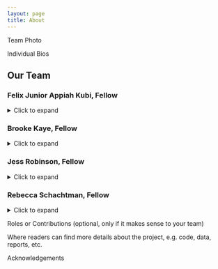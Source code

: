 ```yaml
---
layout: page
title: About
---
```



Team Photo

Individual Bios

## Our Team 

### **Felix Junior Appiah Kubi, Fellow**

<details>
<summary>Click to expand</summary>

Felix is a dedicated scholar and data scientist with a passion for leveraging statistical methodologies to drive societal advancement. Born in Ghana, Felix earned his undergraduate degree in Statistics from the Kwame Nkrumah University of Science and Technology before pursuing a Master of Philosophy in Statistics at the University of Ghana. Currently a Ph.D. Candidate in Applied Statistics and Research Methods at the University of Northern Colorado, his research focuses on adaptive leveraged causal inference. With practical experience as a Data Scientist and Senior Research Consultant, Felix is equipped with expertise in data analysis, research methodology, and project management. With a deep-rooted passion for data science, Felix’s academic and professional interests lie in applying advanced machine learning techniques and artificial intelligence to address complex societal issues.

</details>

### **Brooke Kaye, Fellow**

<details>
<summary>Click to expand</summary>
  
Brooke grew up in North Dakota and received a bachelor’s degree in natural resources and applied ecology from Cornell University. Brooke’s early career focus was on climate and biogeochemical cycling in arctic ecosystems and the Olympic Peninsula. Brooke later served as a Peace Corps volunteer in Panama with a focus on environmental education and sustainable agriculture. For the past decade, Brooke has been deeply involved in local agriculture and food advocacy, working as an organic farmer, nutrition educator, and local food advocate. While running her own organic vegetable farm, Brooke partnered with the Oregon Food Bank to get more produce into the emergency food system. Brooke is currently pursuing a Master of Science in Data Analytics through Oregon State University.

</details>

### **Jess Robinson, Fellow**

<details>
<summary>Click to expand</summary>

Jess Robinson is a PhD student in Sociology at Columbia University and an incoming JD student and Furman Academic Scholar at New York University. As a mixed-methods researcher, Jess studies criminal-legal institutions such as policing and prisons, the politics of science and technology, and social networks. Before graduate school, Jess worked as a Senior Data Analyst at CORNERS: The Center for Neighborhood Engaged Research & Science, where she partnered with community violence intervention practitioners to collaboratively develop new tools, dashboards, and visualizations using geospatial and social network analysis to support their work.

</details>

### **Rebecca Schachtman, Fellow**

<details>
<summary>Click to expand</summary>

Rebecca is a Ph.D. candidate in Social Psychology at the University of Washington. Her work employs experimental methods to examine biases in responses to and perceptions of women’s sexual harassment. Prior to graduate school, she received her B.A. in Psychology from Lawrence University in 2017 and then worked as a Research Assistant. In her role at the Centre for Evidence and Implementation, she primarily supported evidence synthesis projects on interventions aimed to improve outcomes social and educational outcomes for vulnerable groups of children (e.g., in out-of-home care, pre-school-aged, etc.). At the Centre for Workplace Leadership, she conducted quantitative and qualitative analyses based on survey data from partner organizations who were interested in understanding and improving their workplace culture. Based on these analyses, she also designed and co-delivered training materials for these organizations on unconscious bias, incivility, and sexual and racial harassment.

</details>

Roles or Contributions (optional, only if it makes sense to your team)

Where readers can find more details about the project, e.g. code, data, reports, etc.

Acknowledgements

